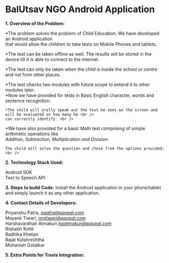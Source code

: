 # BalUtsav NGO Android Application

**1. Overview of the Problem:**

  *The problem solves the problem of Child Education. We have developed an Android application <br />
  that would allow the children to take tests on Mobile Phones and tablets. <br />
  
  *The test can be taken offline as well. The results will be stored in the device till it is able
  to connect to the internet. <br />
  
  *The test can only be taken when the child is inside the school or centre and not from other places. <br />
  
  *The test checks two modules with future scope to extend it to other modules later. <br />
  *Now we have provided for tests in Basic English character, words and sentence recognition. <br />
  
    *The child will orally speak out the text he sees on the screen and will be evaluated on how many he <br />
    can correctly identify. <br />
    
  *We have also provided for a basic Math test comprising of simple arithmetic operations like <br />
    *Addition, Subtraction, Multiplication and Division. <br />*
    
    The child will solve the question and chose from the options provided. <br />
  
  
**2. Technology Stack Used:**

  Android SDK <br />
  Text to Speech API
  
**3. Steps to build Code:**
  Install the Android application in your phone/tablet and simply launch it as any other application.
  
**4. Contact Details of Developers:**
  
  Priyanshu Patra, *ppatra@paypal.com* <br />
  Mayank Tiwari, *mntiwari@paypal.com* <br />
  Harshavardhan Atmakuri *haatmakuri@paypal.com* <br />
  Rishabh Kohli <br />
  Radhika Khetan <br />
  Rajat Kulshreshtha <br />
  Mohanish Golatkar <br />
  
**5. Extra Points for Travis Integration:**
  <Verify and change>
